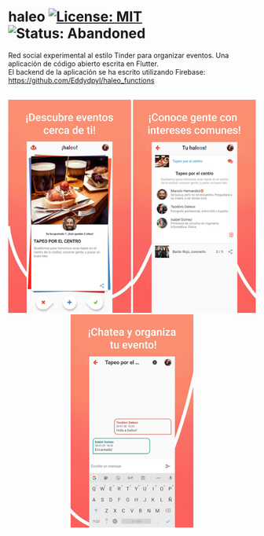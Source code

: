 # haleo [![License: MIT](https://img.shields.io/badge/License-MIT-yellow.svg)](https://opensource.org/licenses/MIT) ![Status: Abandoned](https://img.shields.io/badge/Status-Abandoned-red.svg)

Red social experimental al estilo Tinder para organizar eventos. Una aplicación de código abierto escrita en Flutter.<br>
El backend de la aplicación se ha escrito utilizando Firebase: https://github.com/Eddydpyl/haleo_functions
<br><br>

<p align="center">
  <img src="/assets/screenshots/haleo_01.jpg" alt="screenshot-1" width="250"/>
  <img src="/assets/screenshots/haleo_02.jpg" alt="screenshot-2" width="250"/>
  <img src="/assets/screenshots/haleo_03.jpg" alt="screenshot-3" width="250"/>
</p>
